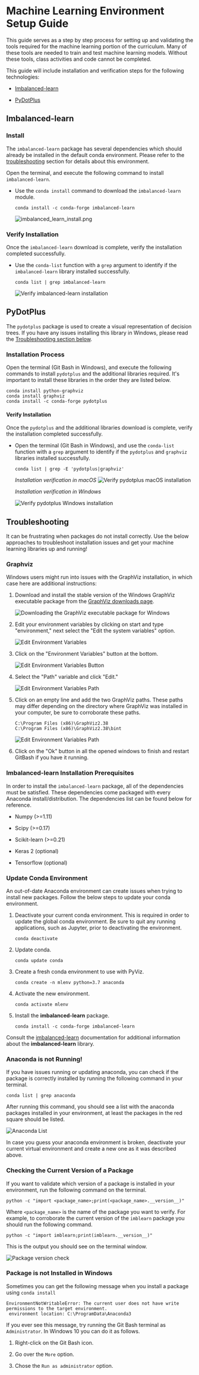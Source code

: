 # Machine Learning Environment Setup Guide

This guide serves as a step by step process for setting up and validating the tools required for the machine learning portion of the curriculum. Many of these tools are needed to train and test machine learning models. Without these tools, class activities and code cannot be completed.

This guide will include installation and verification steps for the following technologies:

* [Imbalanced-learn](#Imbalanced-learn)

* [PyDotPlus](#PyDotPlus)

## Imbalanced-learn

### Install

The `imbalanced-learn` package has several dependencies which should already be installed in the default conda environment. Please refer to the [troubleshooting](#Troubleshooting) section for details about this environment.

Open the terminal, and execute the following command to install `imbalanced-learn`.

* Use the `conda install` command to download the `imbalanced-learn` module.

  ```shell
  conda install -c conda-forge imbalanced-learn
  ```

  ![imbalanced_learn_install.png](Images/imbalanced_learn_install.png)

### Verify Installation

Once the `imbalanced-learn` download is complete, verify the installation completed successfully.

* Use the `conda-list` function with a `grep` argument to identify if the `imbalanced-learn` library installed successfully.

  ```shell
  conda list | grep imbalanced-learn
  ```

  ![Verify imbalanced-learn installation](Images/imbalanced_learn_verify.png)

## PyDotPlus

The `pydotplus` package is used to create a visual representation of decision trees. If you have any issues installing this library in Windows, please read the [Troubleshooting section below](#Troubleshooting).

### Installation Process

Open the terminal (Git Bash in Windows), and execute the following commands to install `pydotplus` and the additional libraries required. It's important to install these libraries in the order they are listed below.

```shell
conda install python-graphviz
conda install graphviz
conda install -c conda-forge pydotplus
```

#### Verify Installation

Once the `pydotplus` and the additional libraries download is complete, verify the installation completed successfully.

* Open the terminal (Git Bash in Windows), and use the `conda-list` function with a `grep` argument to identify if the `pydotplus` and `graphviz` libraries installed successfully.

  ```shell
  conda list | grep -E 'pydotplus|graphviz'
  ```

  _Installation verification in macOS_
  ![Verify pydotplus macOS installation](Images/pydotplus-verify.png)

  _Installation verification in Windows_

  ![Verify pydotplus Windows installation](Images/pydotplus_windows_check.png)

## Troubleshooting

It can be frustrating when packages do not install correctly. Use the below approaches to troubleshoot installation issues and get your machine learning libraries up and running!

### Graphviz

Windows users might run into issues with the GraphViz installation, in which case here are additional instructions:

1. Download and install the stable version of the Windows GraphViz executable package from the [GraphViz downloads page](https://www.graphviz.org/download/).

   ![Downloading the GraphViz executable package for Windows](Images/graphviz_win_app.gif)

2. Edit your environment variables by clicking on start and type "environment," next select the "Edit the system variables" option.

    ![Edit Environment Variables](Images/edit-system-var-win.gif)

3. Click on the "Environment Variables" button at the bottom.

    ![Edit Environment Variables Button](Images/graphvizev.png)

4. Select the "Path" variable and click "Edit."

    ![Edit Environment Variables Path](Images/graphvizev2.png)

5. Click on an empty line and add the two GraphViz paths. These paths may differ depending on the directory where GraphViz was installed in your computer, be sure to corroborate these paths.

    ```text
    C:\Program Files (x86)\GraphViz2.38
    C:\Program Files (x86)\GraphViz2.38\bint
    ```

    ![Edit Environment Variables Path](Images/graphvizev3.png)

6. Click on the "Ok" button in all the opened windows to finish and restart GitBash if you have it running.

### Imbalanced-learn Installation Prerequisites

In order to install the `imbalanced-learn` package, all of the dependencies must be satisfied. These dependencies come packaged with every Anaconda install/distribution. The dependencies list can be found below for reference.

* Numpy (>=1.11)

* Scipy (>=0.17)

* Scikit-learn (>=0.21)

* Keras 2 (optional)

* Tensorflow (optional)

### Update Conda Environment

An out-of-date Anaconda environment can create issues when trying to install new packages. Follow the below steps to update your conda environment.

1. Deactivate your current conda environment. This is required in order to update the global conda environment. Be sure to quit any running applications, such as Jupyter, prior to deactivating the environment.

    ```shell
    conda deactivate
    ```

2. Update conda.

    ```shell
    conda update conda
    ```

3. Create a fresh conda environment to use with PyViz.

    ```shell
    conda create -n mlenv python=3.7 anaconda
    ```

4. Activate the new environment.

    ```shell
    conda activate mlenv
    ```

5. Install the **imbalanced-learn** package.

    ```shell
    conda install -c conda-forge imbalanced-learn
    ```

Consult the [imbalanced-learn](https://imbalanced-learn.readthedocs.io/en/stable/) documentation for additional information about the **imbalanced-learn** library.

### Anaconda is not Running!

If you have issues running or updating anaconda, you can check if the package is correctly installed by running the following command in your terminal.

```shell
conda list | grep anaconda
```

After running this command, you should see a list with the anaconda packages installed in your environment, at least the packages in the red square should be listed.

![Anaconda List](Images/anaconda-env-list.png)

In case you guess your anaconda environment is broken, deactivate your current virtual environment and create a new one as it was described above.

### Checking the Current Version of a Package

If you want to validate which version of a package is installed in your environment, run the following command on the terminal.

```shell
python -c "import <package_name>;print(<package_name>.__version__)"
```

Where `<package_name>` is the name of the package you want to verify. For example, to corroborate the current version of the `imblearn` package you should run the following command.

```shell
python -c "import imblearn;print(imblearn.__version__)"
```

This is the output you should see on the terminal window.

![Package version check](Images/package-version.png)


### Package is not Installed in Windows

Sometimes you can get the following message when you install a package using `conda install`

```shell
EnvironmentNotWritableError: The current user does not have write permissions to the target environment.
 environment location: C:\ProgramData\Anaconda3
```

If you ever see this message, try running the Git Bash terminal as `Administrator`. In Windows 10 you can do it as follows.

1. Right-click on the Git Bash icon.

2. Go over the `More` option.

3. Chose the `Run as administrator` option.
